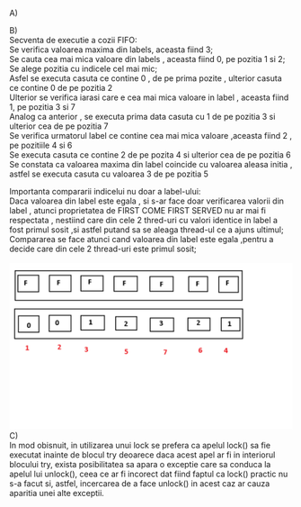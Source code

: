 A)<br />


B)<br />
Secventa de executie a cozii FIFO:<br />
Se verifica valoarea maxima din labels, aceasta fiind 3;<br />
Se cauta cea mai mica valoare din labels , aceasta fiind 0, pe pozitia 1 si 2;<br />
Se alege pozitia cu indicele cel mai mic;<br />
Asfel se executa casuta ce contine 0 , de pe prima pozite , ulterior casuta ce contine 0 de pe pozitia 2<br />
Ulterior se verifica iarasi care e cea mai mica valoare in label , aceasta fiind 1, pe pozitia 3 si 7<br />
Analog ca anterior , se executa prima data casuta cu 1 de pe pozitia 3 si ulterior cea de pe pozitia 7<br />
Se verifica urmatorul label ce contine cea mai mica valoare ,aceasta fiind 2 , pe pozitiile 4 si 6<br />
Se executa casuta ce contine 2 de pe pozita 4 si ulterior cea de pe pozitia 6<br />
Se constata ca valoarea maxima din label coincide cu valoarea aleasa initia , astfel se executa casuta cu valoarea 3 de pe pozitia 5<br />

Importanta compararii indicelui nu doar a label-ului:<br />
Daca valoarea din label este egala , si s-ar face doar verificarea valorii din label , atunci proprietatea de FIRST COME FIRST SERVED  nu ar mai fi respectata , nestiind care din cele 2 thred-uri cu valori identice in label a fost primul sosit ,si astfel putand sa se aleaga thread-ul ce a ajuns ultimul;<br />
Compararea se face atunci cand valoarea din label este egala ,pentru a decide care din cele 2 thread-uri este primul sosit;<br /><br />
![alt text](https://github.com/mariabrinzila/TPM/blob/main/Tema1/Exercitiul%202/Consistenta%20Secventiala.png?raw=true) 
C)<br />
In mod obisnuit, in utilizarea unui lock se prefera ca apelul lock() sa fie executat inainte de blocul try deoarece daca acest apel ar fi in interiorul blocului try, exista posibilitatea sa apara o exceptie care sa conduca la apelul lui unlock(), ceea ce ar fi incorect dat fiind faptul ca lock() practic nu s-a facut si, astfel, incercarea de a face unlock() in acest caz ar cauza aparitia unei alte exceptii.<br />
